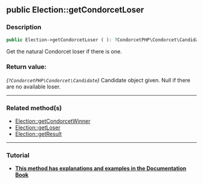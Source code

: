 ## public Election::getCondorcetLoser

### Description    

```php
public Election->getCondorcetLoser ( ): ?CondorcetPHP\Condorcet\Candidate
```

Get the natural Condorcet loser if there is one.
    

### Return value:   

*(```?CondorcetPHP\Condorcet\Candidate```)* Candidate object given. Null if there are no available loser.


---------------------------------------

### Related method(s)      

* [Election::getCondorcetWinner](/Docs/ApiReferences/Election%20Class/public%20Election--getCondorcetWinner.md)    
* [Election::getLoser](/Docs/ApiReferences/Election%20Class/public%20Election--getLoser.md)    
* [Election::getResult](/Docs/ApiReferences/Election%20Class/public%20Election--getResult.md)    

---------------------------------------

### Tutorial

* **[This method has explanations and examples in the Documentation Book](https://www.condorcet.io#/3.AsPhpLibrary/6.Results/1.WinnerAndLoser)**    
